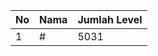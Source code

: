 | No | Nama            | Jumlah Level |
|----|-----------------|--------------|
| 1  | #    |    5031        |
